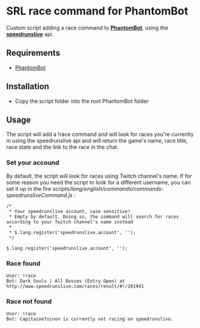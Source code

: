 # SRL race command for PhantomBot #
Custom script adding a race command to **[PhantomBot](https://github.com/PhantomBot/PhantomBot)**, using the **[speedrunslive](http://api.speedrunslive.com/)** api. 

## Requirements ##
- [PhantomBot](https://phantombot.tv/)

## Installation ##

- Copy the script folder into the root PhantomBot folder

## Usage ##
The script will add a !race command and will look for races you're currently in using  the speedrunslive api and will return the game's name, race title, race state and the link to the race in the chat. 

### Set your accound ###
By default, the script will look for races using Twitch channel's name. If for some reason you need the script to look for a different username, you can set it up in the fire *scripts/lang/english/commands/commands-speedrunsliveCommand.js* :

    /*
     * Your speedrunslive account, case sensitive!
     * Empty by default. Doing so, the command will search for races according to your Twitch channel's name instead
     *
     * $.lang.register('speedrunslive.account', '');
     */
    
    $.lang.register('speedrunslive.account', '');

### Race found ###

    User: !race
    Bot: Dark Souls | All Bosses (Entry Open) at http://www.speedrunslive.com/races/result/#!/201941

### Race not found ###

    User: !race
    Bot: CapitaineToinon is currently not racing on speedrunslive.

